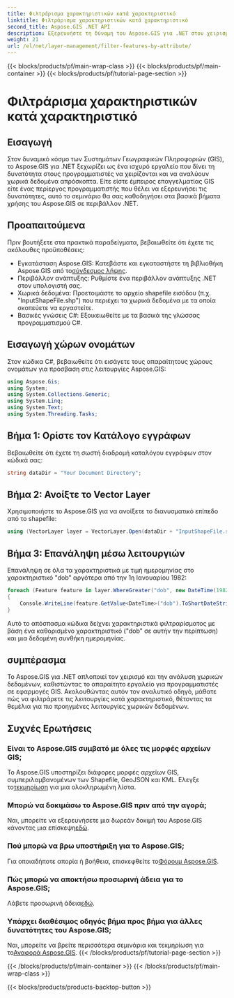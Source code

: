 ```yaml
---
title: Φιλτράρισμα χαρακτηριστικών κατά χαρακτηριστικό
linktitle: Φιλτράρισμα χαρακτηριστικών κατά χαρακτηριστικό
second_title: Aspose.GIS .NET API
description: Εξερευνήστε τη δύναμη του Aspose.GIS για .NET στον χειρισμό χωρικών δεδομένων. Φιλτράρετε τις λειτουργίες χωρίς κόπο, βελτιώνετε τις εφαρμογές GIS και ενισχύετε την παραγωγικότητα.
weight: 21
url: /el/net/layer-management/filter-features-by-attribute/
---
```


{{< blocks/products/pf/main-wrap-class >}}
{{< blocks/products/pf/main-container >}}
{{< blocks/products/pf/tutorial-page-section >}}

# Φιλτράρισμα χαρακτηριστικών κατά χαρακτηριστικό

## Εισαγωγή
Στον δυναμικό κόσμο των Συστημάτων Γεωγραφικών Πληροφοριών (GIS), το Aspose.GIS για .NET ξεχωρίζει ως ένα ισχυρό εργαλείο που δίνει τη δυνατότητα στους προγραμματιστές να χειρίζονται και να αναλύουν χωρικά δεδομένα απρόσκοπτα. Είτε είστε έμπειρος επαγγελματίας GIS είτε ένας περίεργος προγραμματιστής που θέλει να εξερευνήσει τις δυνατότητες, αυτό το σεμινάριο θα σας καθοδηγήσει στα βασικά βήματα χρήσης του Aspose.GIS σε περιβάλλον .NET.
## Προαπαιτούμενα
Πριν βουτήξετε στα πρακτικά παραδείγματα, βεβαιωθείτε ότι έχετε τις ακόλουθες προϋποθέσεις:
-  Εγκατάσταση Aspose.GIS: Κατεβάστε και εγκαταστήστε τη βιβλιοθήκη Aspose.GIS από το[σύνδεσμος λήψης](https://releases.aspose.com/gis/net/).
- Περιβάλλον ανάπτυξης: Ρυθμίστε ένα περιβάλλον ανάπτυξης .NET στον υπολογιστή σας.
- Χωρικά δεδομένα: Προετοιμάστε το αρχείο shapefile εισόδου (π.χ. "InputShapeFile.shp") που περιέχει τα χωρικά δεδομένα με τα οποία σκοπεύετε να εργαστείτε.
- Βασικές γνώσεις C#: Εξοικειωθείτε με τα βασικά της γλώσσας προγραμματισμού C#.
## Εισαγωγή χώρων ονομάτων
Στον κώδικα C#, βεβαιωθείτε ότι εισάγετε τους απαραίτητους χώρους ονομάτων για πρόσβαση στις λειτουργίες Aspose.GIS:
```csharp
using Aspose.Gis;
using System;
using System.Collections.Generic;
using System.Linq;
using System.Text;
using System.Threading.Tasks;
```
## Βήμα 1: Ορίστε τον Κατάλογο εγγράφων
Βεβαιωθείτε ότι έχετε τη σωστή διαδρομή καταλόγου εγγράφων στον κώδικά σας:
```csharp
string dataDir = "Your Document Directory";
```
## Βήμα 2: Ανοίξτε το Vector Layer
Χρησιμοποιήστε το Aspose.GIS για να ανοίξετε το διανυσματικό επίπεδο από το shapefile:
```csharp
using (VectorLayer layer = VectorLayer.Open(dataDir + "InputShapeFile.shp", Drivers.Shapefile))
```
## Βήμα 3: Επανάληψη μέσω λειτουργιών
Επανάληψη σε όλα τα χαρακτηριστικά με τιμή ημερομηνίας στο χαρακτηριστικό "dob" αργότερα από την 1η Ιανουαρίου 1982:
```csharp
foreach (Feature feature in layer.WhereGreater("dob", new DateTime(1982, 1, 1, 0, 0, 0)))
{
    Console.WriteLine(feature.GetValue<DateTime>("dob").ToShortDateString());
}
```
Αυτό το απόσπασμα κώδικα δείχνει χαρακτηριστικά φιλτραρίσματος με βάση ένα καθορισμένο χαρακτηριστικό ("dob" σε αυτήν την περίπτωση) και μια δεδομένη συνθήκη ημερομηνίας.
## συμπέρασμα
Το Aspose.GIS για .NET απλοποιεί τον χειρισμό και την ανάλυση χωρικών δεδομένων, καθιστώντας το απαραίτητο εργαλείο για προγραμματιστές σε εφαρμογές GIS. Ακολουθώντας αυτόν τον αναλυτικό οδηγό, μάθατε πώς να φιλτράρετε τις λειτουργίες κατά χαρακτηριστικό, θέτοντας τα θεμέλια για πιο προηγμένες λειτουργίες χωρικών δεδομένων.
## Συχνές Ερωτήσεις
### Είναι το Aspose.GIS συμβατό με όλες τις μορφές αρχείων GIS;
 Το Aspose.GIS υποστηρίζει διάφορες μορφές αρχείων GIS, συμπεριλαμβανομένων των Shapefile, GeoJSON και KML. Ελεγξε το[τεκμηρίωση](https://reference.aspose.com/gis/net/) για μια ολοκληρωμένη λίστα.
### Μπορώ να δοκιμάσω το Aspose.GIS πριν από την αγορά;
 Ναι, μπορείτε να εξερευνήσετε μια δωρεάν δοκιμή του Aspose.GIS κάνοντας μια επίσκεψη[εδώ](https://releases.aspose.com/).
### Πού μπορώ να βρω υποστήριξη για το Aspose.GIS;
 Για οποιαδήποτε απορία ή βοήθεια, επισκεφθείτε το[Φόρουμ Aspose.GIS](https://forum.aspose.com/c/gis/33).
### Πώς μπορώ να αποκτήσω προσωρινή άδεια για το Aspose.GIS;
 Λάβετε προσωρινή άδεια[εδώ](https://purchase.aspose.com/temporary-license/).
### Υπάρχει διαθέσιμος οδηγός βήμα προς βήμα για άλλες δυνατότητες του Aspose.GIS;
 Ναι, μπορείτε να βρείτε περισσότερα σεμινάρια και τεκμηρίωση για το[Αναφορά Aspose.GIS](https://reference.aspose.com/gis/net/).
{{< /blocks/products/pf/tutorial-page-section >}}

{{< /blocks/products/pf/main-container >}}
{{< /blocks/products/pf/main-wrap-class >}}

{{< blocks/products/products-backtop-button >}}
